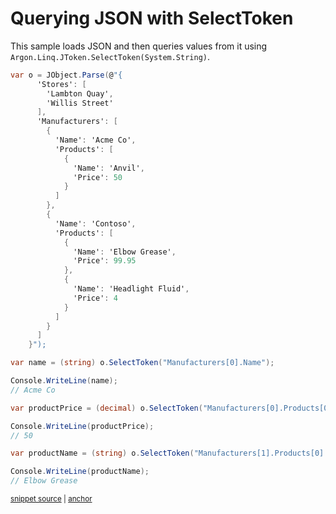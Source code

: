 # Querying JSON with SelectToken

This sample loads JSON and then queries values from it using `Argon.Linq.JToken.SelectToken(System.String)`.

<!-- snippet: QueryJsonSelectToken -->
<a id='snippet-queryjsonselecttoken'></a>
```cs
var o = JObject.Parse(@"{
      'Stores': [
        'Lambton Quay',
        'Willis Street'
      ],
      'Manufacturers': [
        {
          'Name': 'Acme Co',
          'Products': [
            {
              'Name': 'Anvil',
              'Price': 50
            }
          ]
        },
        {
          'Name': 'Contoso',
          'Products': [
            {
              'Name': 'Elbow Grease',
              'Price': 99.95
            },
            {
              'Name': 'Headlight Fluid',
              'Price': 4
            }
          ]
        }
      ]
    }");

var name = (string) o.SelectToken("Manufacturers[0].Name");

Console.WriteLine(name);
// Acme Co

var productPrice = (decimal) o.SelectToken("Manufacturers[0].Products[0].Price");

Console.WriteLine(productPrice);
// 50

var productName = (string) o.SelectToken("Manufacturers[1].Products[0].Name");

Console.WriteLine(productName);
// Elbow Grease
```
<sup><a href='/src/Tests/Documentation/Samples/JsonPath/QueryJsonSelectToken.cs#L31-L79' title='Snippet source file'>snippet source</a> | <a href='#snippet-queryjsonselecttoken' title='Start of snippet'>anchor</a></sup>
<!-- endSnippet -->
